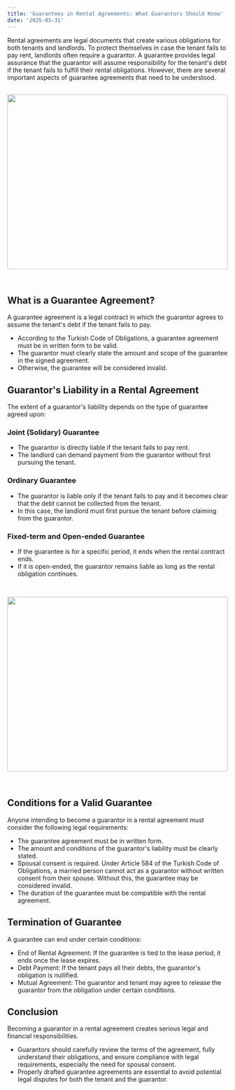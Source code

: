 ```yaml
---
title: 'Guarantees in Rental Agreements: What Guarantors Should Know'
date: '2025-03-31'
---
```


Rental agreements are legal documents that create various obligations for both tenants and landlords. To protect themselves in case the tenant fails to pay rent, landlords often require a guarantor. A guarantee provides legal assurance that the guarantor will assume responsibility for the tenant's debt if the tenant fails to fulfill their rental obligations. However, there are several important aspects of guarantee agreements that need to be understood.
<img src="https://karayaka.ru/images/article4.jpg" width=100% height="400" style="object-fit: cover; border-radius: 3px; margin: 30px auto;" />

## What is a Guarantee Agreement?

A guarantee agreement is a legal contract in which the guarantor agrees to assume the tenant's debt if the tenant fails to pay.

- According to the Turkish Code of Obligations, a guarantee agreement must be in written form to be valid.
- The guarantor must clearly state the amount and scope of the guarantee in the signed agreement.
- Otherwise, the guarantee will be considered invalid.

## Guarantor's Liability in a Rental Agreement

The extent of a guarantor's liability depends on the type of guarantee agreed upon:

### Joint (Solidary) Guarantee

- The guarantor is directly liable if the tenant fails to pay rent.
- The landlord can demand payment from the guarantor without first pursuing the tenant.

### Ordinary Guarantee

- The guarantor is liable only if the tenant fails to pay and it becomes clear that the debt cannot be collected from the tenant.
- In this case, the landlord must first pursue the tenant before claiming from the guarantor.

### Fixed-term and Open-ended Guarantee

- If the guarantee is for a specific period, it ends when the rental contract ends.
- If it is open-ended, the guarantor remains liable as long as the rental obligation continues.

<img src="https://karayaka.ru/images/article4.2.jpg" width=100% height="400" style="object-fit: cover; border-radius: 3px; margin: 30px auto; " />

## Conditions for a Valid Guarantee

Anyone intending to become a guarantor in a rental agreement must consider the following legal requirements:

- The guarantee agreement must be in written form.
- The amount and conditions of the guarantor's liability must be clearly stated.
- Spousal consent is required. Under Article 584 of the Turkish Code of Obligations, a married person cannot act as a guarantor without written consent from their spouse. Without this, the guarantee may be considered invalid.
- The duration of the guarantee must be compatible with the rental agreement.

## Termination of Guarantee

A guarantee can end under certain conditions:

- End of Rental Agreement: If the guarantee is tied to the lease period, it ends once the lease expires.
- Debt Payment: If the tenant pays all their debts, the guarantor's obligation is nullified.
- Mutual Agreement: The guarantor and tenant may agree to release the guarantor from the obligation under certain conditions.

## Conclusion

Becoming a guarantor in a rental agreement creates serious legal and financial responsibilities.

- Guarantors should carefully review the terms of the agreement, fully understand their obligations, and ensure compliance with legal requirements, especially the need for spousal consent.
- Properly drafted guarantee agreements are essential to avoid potential legal disputes for both the tenant and the guarantor.
